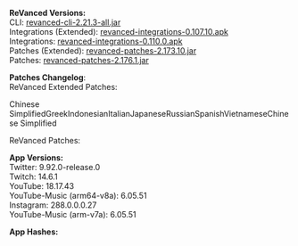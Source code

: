 **ReVanced Versions:**  
CLI: [revanced-cli-2.21.3-all.jar](https://github.com/revanced/revanced-cli/releases/tag/v2.21.3)  
Integrations (Extended): [revanced-integrations-0.107.10.apk](https://github.com/inotia00/revanced-integrations/releases/tag/v0.107.10)  
Integrations: [revanced-integrations-0.110.0.apk](https://github.com/revanced/revanced-integrations/releases/tag/v0.110.0)  
Patches (Extended): [revanced-patches-2.173.10.jar](https://github.com/inotia00/revanced-patches/releases/tag/v2.173.10)  
Patches: [revanced-patches-2.176.1.jar](https://github.com/revanced/revanced-patches/releases/tag/v2.176.1)  

**Patches Changelog**:   
ReVanced Extended Patches:  

Chinese SimplifiedGreekIndonesianItalianJapaneseRussianSpanishVietnameseChinese Simplified
  
ReVanced Patches:   


  
**App Versions:**  
Twitter: 9.92.0-release.0  
Twitch: 14.6.1  
YouTube: 18.17.43  
YouTube-Music (arm64-v8a): 6.05.51  
Instagram: 288.0.0.0.27  
YouTube-Music (arm-v7a): 6.05.51  

**App Hashes:**  
  
